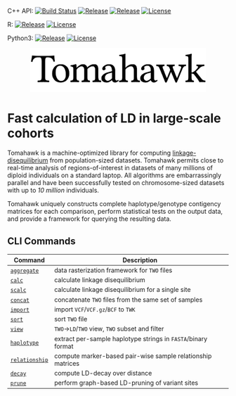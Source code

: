 C++ API:
[![Build Status](https://travis-ci.org/mklarqvist/tomahawk.svg?branch=master)](https://travis-ci.org/mklarqvist/tomahawk)
[![Release](https://img.shields.io/badge/Release-beta_0.7.0-blue.svg?logo=c%2B%2B&logoColor=white)](https://github.com/mklarqvist/tomahawk/releases)
[![Release](https://img.shields.io/badge/Release-beta_0.1.0-blue.svg?logo=docker&logoColor=white)](https://github.com/mklarqvist/tomahawk/releases)
[![License](https://img.shields.io/badge/License-MIT-blue.svg)](https://github.com/mklarqvist/tomahawk/blob/master/LICENSE)

R:
[![Release](https://img.shields.io/badge/Release-beta_0.1.0-blue.svg?logo=R&logoColor=white)](https://github.com/mklarqvist/rtomahawk/releases)
[![License](https://img.shields.io/badge/License-MIT-blue.svg)](https://github.com/mklarqvist/rtomahawk/blob/master/LICENSE)

Python3:
[![Release](https://img.shields.io/badge/Release-alpha_0.1.0-blue.svg?logo=Python&logoColor=white)](https://github.com/mklarqvist/pytomahawk/releases)
[![License](https://img.shields.io/badge/License-MIT-blue.svg)](https://github.com/mklarqvist/pytomahawk/blob/master/LICENSE)

<div align="center">
<img src="images/tomahawk.png" style="max-width:400px;">
</div>

# Fast calculation of LD in large-scale cohorts
Tomahawk is a machine-optimized library for computing
[linkage-disequilibrium](https://en.wikipedia.org/wiki/Linkage_disequilibrium)
from population-sized datasets. Tomahawk permits close to real-time analysis of
regions-of-interest in datasets of many millions of diploid individuals on a
standard laptop. All algorithms are embarrassingly parallel and have been
successfully tested on chromosome-sized datasets with up to _10 million_
individuals.

Tomahawk uniquely constructs complete haplotype/genotype contigency matrices for
each comparison, perform statistical tests on the output data, and provide a
framework for querying the resulting data.

## CLI Commands

| Command        | Description                                                 |
|----------------|-------------------------------------------------------------|
| [`aggregate`](cli/cli-aggregate)    | data rasterization framework for `TWO` files                |
| [`calc`](cli/cli-calc)         | calculate linkage disequilibrium                            |
| [`scalc`](cli/cli-scalc)         | calculate linkage disequilibrium for a single site                          |
| [`concat`](cli/cli-concat)       | concatenate `TWO` files from the same set of samples        |
| [`import`](cli/cli-import)      | import `VCF`/`VCF.gz`/`BCF` to `TWK`                        |
| [`sort`](cli/cli-sort)         | sort `TWO` file                                             |
| [`view`](cli/cli-view)         | `TWO`-&gt;`LD`/`TWO` view, `TWO` subset and filter          |
| [`haplotype`](cli/cli-haplotype)    | extract per-sample haplotype strings in `FASTA`/binary format |
| [`relationship`](cli/cli-relationship) | compute marker-based pair-wise sample relationship matrices |
| [`decay`](cli/cli-decay)        | compute LD-decay over distance                              |
| [`prune`](cli/cli-prune)        | perform graph-based LD-pruning of variant sites             |

